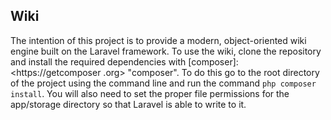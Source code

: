 ## Wiki ##
The intention of this project is to provide a modern, object-oriented wiki engine built on the Laravel framework.
To use the wiki, clone the repository and install the required dependencies with [composer]: <https://getcomposer
.org> "composer". To do this go to the root directory of the project using the command line and run the command `php
composer install`.  You will also need to set the proper file permissions for the app/storage directory so that
Laravel is able to write to it.
